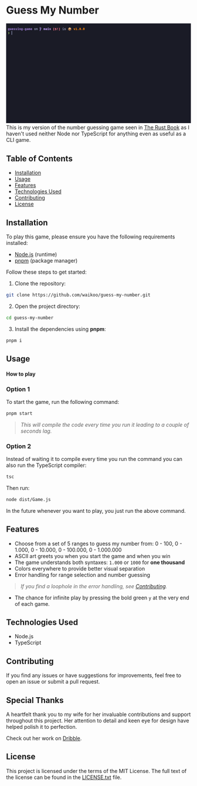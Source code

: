 # Guess My Number
![Guess my number](assets/guess-my-number.gif)
This is my version of the number guessing game seen in [The Rust Book](https://doc.rust-lang.org/book/) as I haven't used neither Node nor TypeScript for anything even as useful as a CLI game.

## Table of Contents

- [Installation](#installation)
- [Usage](#usage)
- [Features](#features)
- [Technologies Used](#technologies-used)
- [Contributing](#contributing)
- [License](#license)

## Installation


To play this game, please ensure you have the following requirements installed:

- [Node.js](https://nodejs.org) (runtime)
- [pnpm](https://pnpm.io/installation) (package manager)

Follow these steps to get started:

1. Clone the repository:
```bash
git clone https://github.com/waikoo/guess-my-number.git
```

2. Open the project directory:
```bash
cd guess-my-number
```

3. Install the dependencies using **pnpm**:
```bash
pnpm i
```

## Usage
#### How to play

### Option 1
To start the game, run the following command:

```bash
pnpm start
```
> *This will compile the code every time you run it leading to a couple of seconds lag.*

### Option 2
Instead of waiting it to compile every time you run the command you can also run the TypeScript compiler:
```bash
tsc
```

Then run:
```bash
node dist/Game.js
```

In the future whenever you want to play, you just run the above command.

## Features

- Choose from a set of 5 ranges to guess my number from: 0 - 100, 0 - 1.000, 0 - 10.000, 0 - 100.000, 0 - 1.000.000
- ASCII art greets you when you start the game and when you win
- The game understands both syntaxes: `1.000` or `1000` for **one thousand**
- Colors everywhere to provide better visual separation
- Error handling for range selection and number guessing
>*If you find a loophole in the error handling, see [Contributing](#-contributing).*
- The chance for infinite play by pressing the bold green `y` at the very end of each game.


## Technologies Used

- Node.js
- TypeScript

## Contributing

If you find any issues or have suggestions for improvements, feel free to open an issue or submit a pull request.

## Special Thanks

A heartfelt thank you to my wife for her invaluable contributions and support throughout this project. Her attention to detail and keen eye for design have helped polish it to perfection. 

Check out her work on [Dribble](https://dribbble.com/Lyonixa).

## License

This project is licensed under the terms of the MIT License. The full text of the license can be found in the [LICENSE.txt](LICENSE.txt) file.
